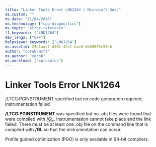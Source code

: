 ```yaml
---
title: "Linker Tools Error LNK1264 | Microsoft Docs"
ms.custom: ""
ms.date: "11/04/2016"
ms.technology: ["cpp-diagnostics"]
ms.topic: "error-reference"
f1_keywords: ["LNK1264"]
dev_langs: ["C++"]
helpviewer_keywords: ["LNK1264"]
ms.assetid: 23b1aad7-d382-42c1-bae8-db68575c57a8
author: "corob-msft"
ms.author: "corob"
ms.workload: ["cplusplus"]
---
```

# Linker Tools Error LNK1264
/LTCG:PGINSTRUMENT specified but no code generation required; instrumentation failed  
  
 **/LTCG:PGINSTRUMENT** was specified but no .obj files were found that were compiled with [/GL](../../build/reference/gl-whole-program-optimization.md). Instrumentation cannot take place and the link failed. There must be at least one .obj file on the command line that is compiled with **/GL** so that the instrumentation can occur.  
  
 Profile guided optimization (PGO) is only available in 64-bit compilers.